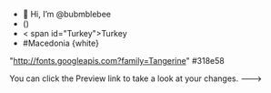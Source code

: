 - 👋 Hi, I’m @bubmblebee
- (</div>)
- < span id="Turkey">Turkey</span>
- <link href="./style.css"type="text/css" rel="stylesheet" />
  #Macedonia {white}
"http://fonts.googleapis.com?family=Tangerine" 
#318e58
<link href="./resources/css/reset.css" rel="stylesheet" type="text/css"/>
You can click the Preview link to take a look at your changes.
--->
